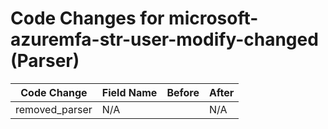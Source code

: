 # Code Changes for microsoft-azuremfa-str-user-modify-changed (Parser)

| Code Change | Field Name | Before | After |
|-------------|------------|--------|-------|
| removed_parser | N/A |  | N/A |